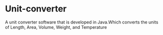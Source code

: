 # Unit-converter
A unit converter software that is developed in Java.Which converts the units of Length, Area, Volume, Weight, and Temperature
